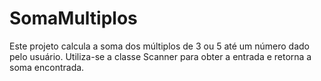 # SomaMultiplos
Este projeto calcula a soma dos múltiplos de 3 ou 5 até um número dado pelo usuário. Utiliza-se a classe Scanner para obter a entrada e retorna a soma encontrada.
